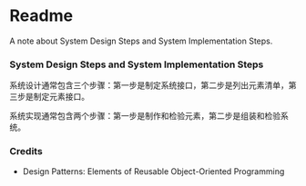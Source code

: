 # Readme
A note about System Design Steps and System Implementation Steps.

### System Design Steps and System Implementation Steps

系统设计通常包含三个步骤：第一步是制定系统接口，第二步是列出元素清单，第三步是制定元素接口。

系统实现通常包含两个步骤：第一步是制作和检验元素，第二步是组装和检验系统。

### Credits
- Design Patterns: Elements of Reusable Object-Oriented Programming
